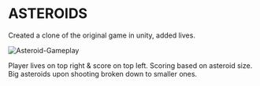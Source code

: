 # ASTEROIDS
Created a clone of the original game in unity, added lives.

![Asteroid-Gameplay](https://github.com/Ashutosh806/ASTEROIDS/assets/128505054/ae53c47c-4fa8-4c4c-be7e-39a3dff40964)

Player lives on top right & score on top left. Scoring based on asteroid size. Big asteroids upon shooting broken down to smaller ones.
